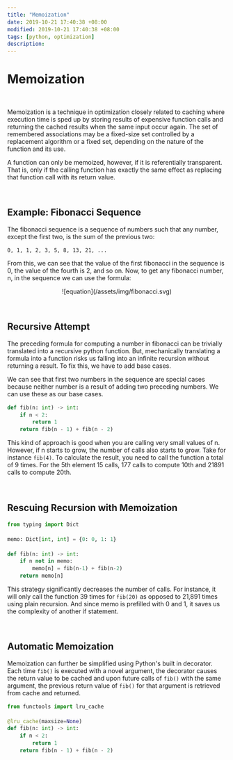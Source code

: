 ```yaml
---
title: "Memoization"
date: 2019-10-21 17:40:38 +08:00
modified: 2019-10-21 17:40:38 +08:00
tags: [python, optimization]
description: 
---
```


# Memoization

<br>

Memoization is a technique in optimization closely related to caching where execution time is sped up by storing results of expensive function calls and returning the cached results when the same input occur again. The set of remembered associations may be a fixed-size set controlled by a replacement algorithm or a fixed set, depending on the nature of the function and its use.

A function can only be memoized, however, if it is referentially transparent. That is, only if the calling function has exactly the same effect as replacing that function call with its return value.

<br>

## Example: Fibonacci Sequence

The fibonacci sequence is a sequence of numbers such that any number, except the first two, is the sum of the previous two:

```
0, 1, 1, 2, 3, 5, 8, 13, 21, ...
```

From this, we can see that the value of the first fibonacci in the sequence is 0, the value of the fourth is 2, and so on. Now, to get any fibonacci number, n, in the sequence we can use the formula:

<p style="text-align: center;" markdown="1">
![equation](/assets/img/fibonacci.svg)
</p>

<br>

## Recursive Attempt

The preceding formula for computing a number in fibonacci can be trivially translated into a recursive python function. But, mechanically translating a formula into a function risks us falling into an infinite recursion without returning a result. To fix this, we have to add base cases.

We can see that first two numbers in the sequence are special cases because neither number is a result of adding two preceding numbers. We can use these as our base cases.

```python
def fib(n: int) -> int:
    if n < 2:
        return 1
    return fib(n - 1) + fib(n - 2)
```

This kind of approach is good when you are calling very small values of n. However, if n starts to grow, the number of calls also starts to grow. Take for instance `fib(4)`. To calculate the result, you need to call the function a total of 9 times. For the 5th element 15 calls, 177 calls to compute 10th and 21891 calls to compute 20th.

<br>

## Rescuing Recursion with Memoization

```python
from typing import Dict

memo: Dict[int, int] = {0: 0, 1: 1}

def fib(n: int) -> int:
    if n not in memo:
        memo[n] = fib(n-1) + fib(n-2)
    return memo[n]
```

This strategy significantly decreases the number of calls. For instance, it will only call the function 39 times for `fib(20)` as opposed to 21,891 times using plain recursion. And since memo is prefilled with 0 and 1, it saves us the complexity of another if statement.

<br>

## Automatic Memoization

Memoization can further be simplified using Python's built in decorator. Each time `fib()` is executed with a novel argument, the decorator causes the return value to be cached and upon future calls of `fib()` with the same argument, the previous return value of `fib()` for that argument is retrieved from cache and returned.

```python
from functools import lru_cache

@lru_cache(maxsize=None)
def fib(n: int) -> int:
    if n < 2:
        return 1
    return fib(n - 1) + fib(n - 2)
```
